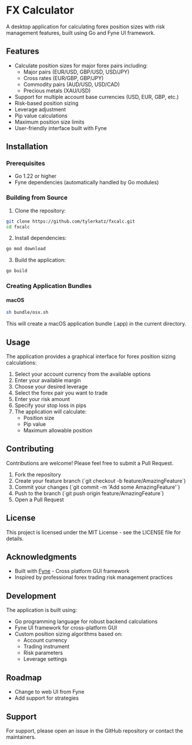 # FX Calculator

A desktop application for calculating forex position sizes with risk management features, built using Go and Fyne UI framework.

## Features

- Calculate position sizes for major forex pairs including:
  - Major pairs (EUR/USD, GBP/USD, USD/JPY)
  - Cross rates (EUR/GBP, GBP/JPY)
  - Commodity pairs (AUD/USD, USD/CAD)
  - Precious metals (XAU/USD)
- Support for multiple account base currencies (USD, EUR, GBP, etc.)
- Risk-based position sizing
- Leverage adjustment
- Pip value calculations
- Maximum position size limits
- User-friendly interface built with Fyne

## Installation

### Prerequisites

- Go 1.22 or higher
- Fyne dependencies (automatically handled by Go modules)

### Building from Source

1. Clone the repository:
```bash
git clone https://github.com/tylerkatz/fxcalc.git
cd fxcalc
```

2. Install dependencies:
```bash
go mod download
```

3. Build the application:
```bash
go build
```

### Creating Application Bundles

#### macOS
```bash
sh bundle/osx.sh
```
This will create a macOS application bundle (.app) in the current directory.

## Usage

The application provides a graphical interface for forex position sizing calculations:

1. Select your account currency from the available options
2. Enter your available margin
3. Choose your desired leverage
4. Select the forex pair you want to trade
5. Enter your risk amount
6. Specify your stop loss in pips
7. The application will calculate:
   - Position size
   - Pip value
   - Maximum allowable position

## Contributing

Contributions are welcome! Please feel free to submit a Pull Request.

1. Fork the repository
2. Create your feature branch (\`git checkout -b feature/AmazingFeature\`)
3. Commit your changes (\`git commit -m 'Add some AmazingFeature'\`)
4. Push to the branch (\`git push origin feature/AmazingFeature\`)
5. Open a Pull Request

## License

This project is licensed under the MIT License - see the LICENSE file for details.

## Acknowledgments

- Built with [Fyne](https://fyne.io/) - Cross platform GUI framework
- Inspired by professional forex trading risk management practices


## Development

The application is built using:
- Go programming language for robust backend calculations
- Fyne UI framework for cross-platform GUI
- Custom position sizing algorithms based on:
  - Account currency
  - Trading instrument
  - Risk parameters
  - Leverage settings

## Roadmap

- Change to web UI from Fyne
- Add support for strategies

## Support

For support, please open an issue in the GitHub repository or contact the maintainers.
